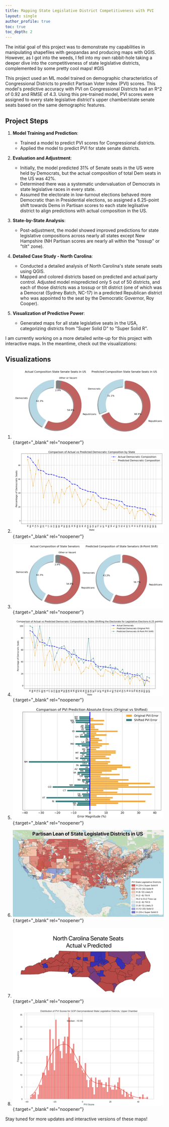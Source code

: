 ```yaml
---
title: Mapping State Legislative District Competitiveness with PVI
layout: single
author_profile: true
toc: true
toc_depth: 2
---
```

<style>
.page__content {
  font-size: 0.8em;
  line-height: 1.6;
}
</style>

The initial goal of this project was to demonstrate my capabilities in manipulating shapefiles with geopandas and producing maps with QGIS. However, as I got into the weeds, I fell into my own rabbit-hole taking a deeper dive into the competitiveness of state legislative districts, complemented by some pretty cool maps! #GIS

This project used an ML model trained on demographic characteristics of Congressional Districts to predict Partisan Voter Index (PVI) scores. This model's predictive accuracy with PVI on Congressional Districts had an R^2 of 0.92 and RMSE of 4.3. Using this pre-trained model, PVI scores were assigned to every state legislative district's upper chamber/state senate seats based on the same demographic features.

## Project Steps

1. **Model Training and Prediction**:
    - Trained a model to predict PVI scores for Congressional districts.
    - Applied the model to predict PVI for state senate districts.

2. **Evaluation and Adjustment**:
    - Initially, the model predicted 31% of Senate seats in the US were held by Democrats, but the actual composition of total Dem seats in the US was 42%.
    - Determined there was a systematic undervaluation of Democrats in state legislative races in every state.
    - Assumed the electorate in low-turnout elections behaved more Democratic than in Presidential elections, so assigned a 6.25-point shift towards Dems in Partisan scores to each state legilsative district to align predictions with actual composition in the US.

3. **State-by-State Analysis**:
    - Post-adjustment, the model showed improved predictions for state legislative compositions across nearly all states except New Hampshire (NH Partisan scores are nearly all within the "tossup" or "tilt" zone).

4. **Detailed Case Study - North Carolina**:
    - Conducted a detailed analysis of North Carolina's state senate seats using QGIS.
    - Mapped and colored districts based on predicted and actual party control. Adjusted model mispredicted only 5 out of 50 districts, and each of those districts was a tossup or tilt district (one of which was a Democrat (Sydney Batch, NC-17) in a predicted Republican district who was appointed to the seat by the Democratic Governor, Roy Cooper).

5. **Visualization of Predictive Power**:
    - Generated maps for all state legislative seats in the USA, categorizing districts from "Super Solid D" to "Super Solid R".

I am currently working on a more detailed write-up for this project with interactive maps. In the meantime, check out the visualizations:

## Visualizations

1. [![Predicted Composition Donut](https://raw.githubusercontent.com/samforwill/State-Legislative-Districts-PVI/main/images/1-%20Predicted%20Composition%20Donut.png)](https://raw.githubusercontent.com/samforwill/State-Legislative-Districts-PVI/main/images/1-%20Predicted%20Composition%20Donut.png){:target="_blank" rel="noopener"}

2. [![Predicted Composition State Senates](https://raw.githubusercontent.com/samforwill/State-Legislative-Districts-PVI/main/images/2-%20Predicted%20Composition%20State%20Senates.png)](https://raw.githubusercontent.com/samforwill/State-Legislative-Districts-PVI/main/images/2-%20Predicted%20Composition%20State%20Senates.png){:target="_blank" rel="noopener"}

3. [![Shifted Predicted Composition Donut](https://raw.githubusercontent.com/samforwill/State-Legislative-Districts-PVI/main/images/3-%20Shifted%20Predicted%20Composition%20Donut.png)](https://raw.githubusercontent.com/samforwill/State-Legislative-Districts-PVI/main/images/3-%20Shifted%20Predicted%20Composition%20Donut.png){:target="_blank" rel="noopener"}

4. [![Shifted Predicted Composition State Senates](https://raw.githubusercontent.com/samforwill/State-Legislative-Districts-PVI/main/images/4-%20Shifted%20Predicted%20Composition%20State%20Senates.png)](https://raw.githubusercontent.com/samforwill/State-Legislative-Districts-PVI/main/images/4-%20Shifted%20Predicted%20Composition%20State%20Senates.png){:target="_blank" rel="noopener"}

5. [![Composition Error](https://raw.githubusercontent.com/samforwill/State-Legislative-Districts-PVI/main/images/5-%20Composition%20Error.png)](https://raw.githubusercontent.com/samforwill/State-Legislative-Districts-PVI/main/images/5-%20Composition%20Error.png){:target="_blank" rel="noopener"}

6. [![USA PVI](https://raw.githubusercontent.com/samforwill/State-Legislative-Districts-PVI/main/images/6-%20USA%20PVI.png)](https://raw.githubusercontent.com/samforwill/State-Legislative-Districts-PVI/main/images/6-%20USA%20PVI.png){:target="_blank" rel="noopener"}

7. [![NC Senate Seats](https://raw.githubusercontent.com/samforwill/State-Legislative-Districts-PVI/main/images/7-%20NC%20Senate%20Seats.png)](https://raw.githubusercontent.com/samforwill/State-Legislative-Districts-PVI/main/images/7-%20NC%20Senate%20Seats.png){:target="_blank" rel="noopener"}

8. [![GOP Gerrymander](https://raw.githubusercontent.com/samforwill/State-Legislative-Districts-PVI/main/images/8-%20GOP%20Gerrymander.png)](https://raw.githubusercontent.com/samforwill/State-Legislative-Districts-PVI/main/images/8-%20GOP%20Gerrymander.png){:target="_blank" rel="noopener"}


Stay tuned for more updates and interactive versions of these maps!
